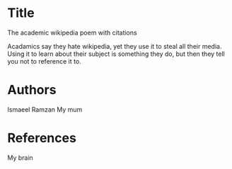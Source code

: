 # Title 
The academic wikipedia poem with citations

Acadamics say they hate wikipedia, 
yet they use it to steal all their media.
Using it to learn about their subject is something they do,
but then they tell you not to reference it to.


# Authors

Ismaeel Ramzan
My mum

# References

My brain